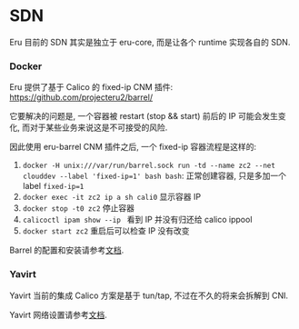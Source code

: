 # SDN

Eru 目前的 SDN 其实是独立于 eru-core, 而是让各个 runtime 实现各自的 SDN.

### Docker

Eru 提供了基于 Calico 的 fixed-ip CNM 插件: https://github.com/projecteru2/barrel/

它要解决的问题是, 一个容器被 restart (stop && start) 前后的 IP 可能会发生变化, 而对于某些业务来说这是不可接受的风险.

因此使用 eru-barrel CNM 插件之后, 一个 fixed-ip 容器流程是这样的:

1. `docker -H unix:///var/run/barrel.sock run -td --name zc2 --net clouddev --label 'fixed-ip=1' bash bash`: 正常创建容器, 只是多加一个 label `fixed-ip=1`
2. `docker exec -it zc2 ip a sh cali0` 显示容器 IP
2. `docker stop -t0 zc2` 停止容器
3. `calicoctl ipam show --ip ` 看到 IP 并没有归还给 calico ippool
4. `docker start zc2` 重启后可以检查 IP 没有改变

Barrel 的配置和安装请参考[文档](https://github.com/projecteru2/barrel/wiki/Install-As-Daemon).

### Yavirt

Yavirt 当前的集成 Calico 方案是基于 tun/tap, 不过在不久的将来会拆解到 CNI.

Yavirt 网络设置请参考[文档](TODO).
